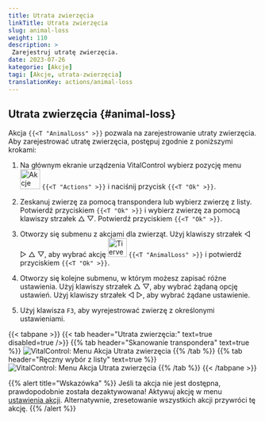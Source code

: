 ```yaml
---
title: Utrata zwierzęcia
linkTitle: Utrata zwierzęcia
slug: animal-loss
weight: 110
description: >
 Zarejestruj utratę zwierzęcia.
date: 2023-07-26
kategorie: [Akcje]
tagi: [Akcje, utrata-zwierzęcia]
translationKey: actions/animal-loss
---
```


## Utrata zwierzęcia {#animal-loss}

Akcja `{{<T "AnimalLoss" >}}` pozwala na zarejestrowanie utraty zwierzęcia. Aby zarejestrować utratę zwierzęcia, postępuj zgodnie z poniższymi krokami:

1. Na głównym ekranie urządzenia VitalControl wybierz pozycję menu &nbsp;<img src="/icons/actions.svg" width="40" align="bottom" alt="Akcje" /> `{{<T "Actions" >}}` i naciśnij przycisk `{{<T "Ok" >}}`.

2. Zeskanuj zwierzę za pomocą transpondera lub wybierz zwierzę z listy. Potwierdź przyciskiem `{{<T "Ok" >}}` i wybierz zwierzę za pomocą klawiszy strzałek △ ▽. Potwierdź przyciskiem `{{<T "Ok" >}}`.

3. Otworzy się submenu z akcjami dla zwierząt. Użyj klawiszy strzałek ◁ ▷ △ ▽, aby wybrać akcję <img src="/icons/actions/animal-loss.svg" width="38" align="bottom" alt="Tierverlust" /> `{{<T "AnimalLoss" >}}` i potwierdź przyciskiem `{{<T "Ok" >}}`.

4. Otworzy się kolejne submenu, w którym możesz zapisać różne ustawienia. Użyj klawiszy strzałek △ ▽, aby wybrać żądaną opcję ustawień. Użyj klawiszy strzałek ◁ ▷, aby wybrać żądane ustawienie.

5. Użyj klawisza `F3`, aby wyrejestrować zwierzę z określonymi ustawieniami.

{{< tabpane >}}
{{< tab header="Utrata zwierzęcia:" text=true disabled=true />}}
{{% tab header="Skanowanie transpondera" text=true %}}
![VitalControl: Menu Akcja Utrata zwierzęcia](../images/animalloss-scan.png "Zarejestruj utratę zwierzęcia")
{{% /tab %}}
{{% tab header="Ręczny wybór z listy" text=true %}}
![VitalControl: Menu Akcja Utrata zwierzęcia](../images/animalloss.png "Zarejestruj utratę zwierzęcia")
{{% /tab %}}
{{< /tabpane >}}

{{% alert title="Wskazówka" %}}
Jeśli ta akcja nie jest dostępna, prawdopodobnie została dezaktywowana! Aktywuj akcję w menu [ustawienia akcji](../setting/). Alternatywnie, zresetowanie wszystkich akcji przywróci tę akcję.
{{% /alert %}}
